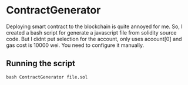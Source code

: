 # ContractGenerator

Deploying smart contract to the blockchain is quite annoyed for me. So, I created a bash script for generate a javascript file from solidity source code. But I didnt put selection for the account, only uses acoount[0] and gas cost is 10000 wei. You need to configure it manually.


## Running the script
```bash ContractGenerator file.sol```
